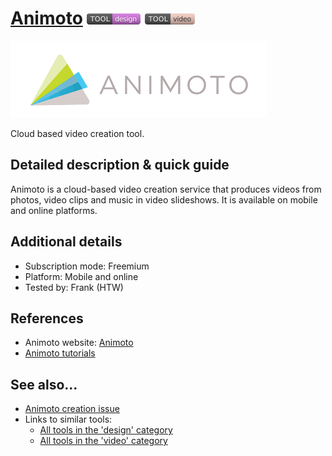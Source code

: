 # [Animoto](https://animoto.com/)  [<img src="images/design.png" align="bottom">](https://github.com/e-CLOSE/Toolbox/issues?q=label%3A01_TOOL+label%3Adesign) [<img src="images/video.png" align="bottom">](https://github.com/e-CLOSE/Toolbox/issues?q=label%3A01_TOOL+label%3Avideo)

![Animoto Logo](images/animoto.png)

Cloud based video creation tool.


## Detailed description & quick guide

Animoto is a cloud-based video creation service that produces videos
from photos, video clips and music in video slideshows. It is
available on mobile and online platforms. 

## Additional details

- Subscription mode: Freemium
- Platform: Mobile and online
- Tested by: Frank (HTW)


## References

- Animoto website: [Animoto](https://animoto.com/)
- [Animoto tutorials](https://animoto.com/resources/tutorials/how-to-create-a-video-in-animoto)


## See also...

- [Animoto creation issue](https://github.com/e-CLOSE/Toolbox/issues/93)
- Links to similar tools:
  - [All tools in the 'design' category](https://github.com/e-CLOSE/Toolbox/issues?q=label%3A01_TOOL+label%3Adesign)
  - [All tools in the 'video' category](https://github.com/e-CLOSE/Toolbox/issues?q=label%3A01_TOOL+label%3Avideo)
